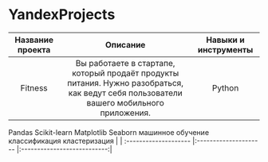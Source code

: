 # YandexProjects
| Название проекта | Описание | Навыки и инструменты |
| :--------------------: |:---------------------: |:---------------------------:|
| Fitness | Вы работаете в стартапе, который продаёт продукты питания. Нужно разобраться, как ведут себя пользователи вашего мобильного приложения. | Python
Pandas
Scikit-learn
Matplotlib
Seaborn
машинное обучение
классификация
кластеризация |
| :-------------------- |:--------------------- |:---------------------------:|
